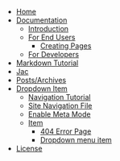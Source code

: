 <!-- pagetitle:Site Navigation -->
<!-- pagelayout:page -->
<!-- pagedate: -->
<!-- pageimage: -->
<!-- pageexcerpt:This page is the Navigation for the site. -->
<!-- pagekeywords:navigation,stellarnav -->
<!-- pageauthor: -->
<!-- pagetype:website -->
- [Home]()
- [Documentation](#0)
	- [Introduction](documentation/introduction)
	- [For End Users](#0)
		- [Creating Pages](documentation/creatingpages)
	- [For Developers](#0)
- [Markdown Tutorial](markdowntutorial)
- [Jac](jac)
- [Posts/Archives](archives)
- [Dropdown Item](#0)<!-- #0 as the link target on top level items to avoid them being clickable and thus confusing visitors -->
	- [Navigation Tutorial](stellarnav)
	- [Site Navigation File](navigation)
	- [Enable Meta Mode](?meta=yes)
	- [Item](#0)
		- [404 Error Page](404)
		- [Dropdown menu item](#0)
- [License](license)